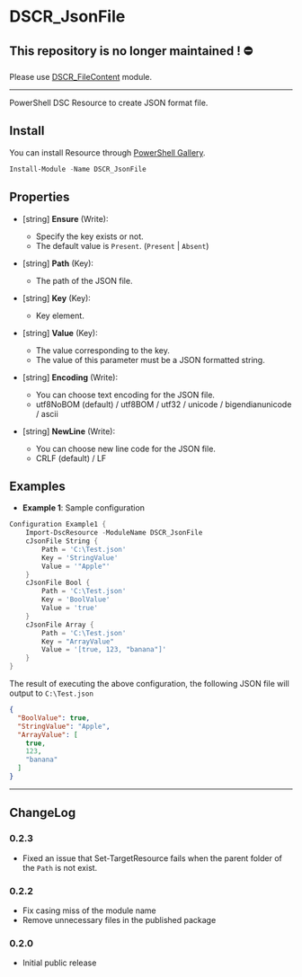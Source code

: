 DSCR_JsonFile
====

## This repository is no longer maintained ! :no_entry:
Please use [DSCR_FileContent](https://github.com/mkht/DSCR_FileContent/) module.

----
PowerShell DSC Resource to create JSON format file.

## Install
You can install Resource through [PowerShell Gallery](https://www.powershellgallery.com/packages/DSCR_JsonFile/).
```Powershell
Install-Module -Name DSCR_JsonFile
```

## Properties
+ [string] **Ensure** (Write):
    + Specify the key exists or not.
    + The default value is `Present`. (`Present` | `Absent`)

+ [string] **Path** (Key):
    + The path of the JSON file.

+ [string] **Key** (Key):
    + Key element.

+ [string] **Value** (Key):
    + The value corresponding to the key.
    + The value of this parameter must be a JSON formatted string.

+ [string] **Encoding** (Write):
    + You can choose text encoding for the JSON file.
    + utf8NoBOM (default) / utf8BOM / utf32 / unicode / bigendianunicode / ascii

+ [string] **NewLine** (Write):
    + You can choose new line code for the JSON file.
    + CRLF (default) / LF

## Examples
+ **Example 1**: Sample configuration
```Powershell
Configuration Example1 {
    Import-DscResource -ModuleName DSCR_JsonFile
    cJsonFile String {
        Path = 'C:\Test.json'
        Key = 'StringValue'
        Value = '"Apple"'
    }
    cJsonFile Bool {
        Path = 'C:\Test.json'
        Key = 'BoolValue'
        Value = 'true'
    }
    cJsonFile Array {
        Path = 'C:\Test.json'
        Key = "ArrayValue"
        Value = '[true, 123, "banana"]'
    }
}
```

The result of executing the above configuration, the following JSON file will output to `C:\Test.json`
```json
{
  "BoolValue": true,
  "StringValue": "Apple",
  "ArrayValue": [
    true,
    123,
    "banana"
  ]
}
```

----
## ChangeLog
### 0.2.3
 + Fixed an issue that Set-TargetResource fails when the parent folder of the `Path` is not exist.

### 0.2.2
 + Fix casing miss of the module name
 + Remove unnecessary files in the published package

### 0.2.0
 + Initial public release
